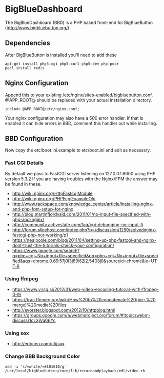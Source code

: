 # BigBlueDashboard

The BigBlueDashboard (BBD) is a PHP based front-end for BigBlueButton (http://www.bigbluebutton.org/)

## Dependencies

After BigBlueButton is installed you'll need to add these

    apt-get install php5-cgi php5-curl php5-dev php-pear
    pecl install redis

## Nginx Configuration

Append this to your existing /etc/nginx/sites-enabled/bigbluebutton.conf.
@APP_ROOT@ should be replaced with your actual installation directory.

	include @APP_ROOT@/etc/nginx.conf;

Your nginx configuration may also have a 500 error handler.
If that is enabled it can hide errors in BBD, comment this handler out while installing.

## BBD Configuration

Now copy the etc/boot.ini.example to etc/boot.ini and edit as necessary.

### Fast CGI Details

By default we pass to FastCGI server listening on 127.0.0.1:9000 using PHP version 5.3.2
If you are having troubles with the Nginx/FPM the answer may be found in these.

* http://wiki.nginx.org/HttpFastcgiModule
* http://wiki.nginx.org/PHPFcgiExampleOld
* http://www.rackspace.com/knowledge_center/article/installing-nginx-and-php-fpm-setup-for-nginx
* http://blog.martinfjordvald.com/2011/01/no-input-file-specified-with-php-and-nginx/
* http://community.activestate.com/faq/cgi-debugging-no-input-fi
* http://forum.slicehost.com/index.php?p=/discussion/1259/solvednginx-fastcgi-php-not-working/p1
* https://nealpoole.com/blog/2011/04/setting-up-php-fastcgi-and-nginx-dont-trust-the-tutorials-check-your-configuration/
* https://www.google.com/search?q=php+cgi+No+input+file+specified&oq=php+cgi+No+input+file+specified&aqs=chrome.0.69i57j0l3j69i62l2.5408j0&sourceid=chrome&ie=UTF-8

### Using ffmpeg

* https://www.virag.si/2012/01/web-video-encoding-tutorial-with-ffmpeg-0-9/
* https://trac.ffmpeg.org/wiki/How%20to%20concatenate%20(join,%20merge)%20media%20files
* http://evorster.blogspot.com/2012/10/httpblog.html
* https://groups.google.com/a/webmproject.org/forum/#!topic/webm-discuss/1cLXjVq06Yc

### Using sox

* http://edoceo.com/cli/sox

### Change BBB Background Color

	sed -i 's/=white/=#101010/g' /usr/local/bigbluebutton/core/lib/recordandplayback/edl/video.rb
